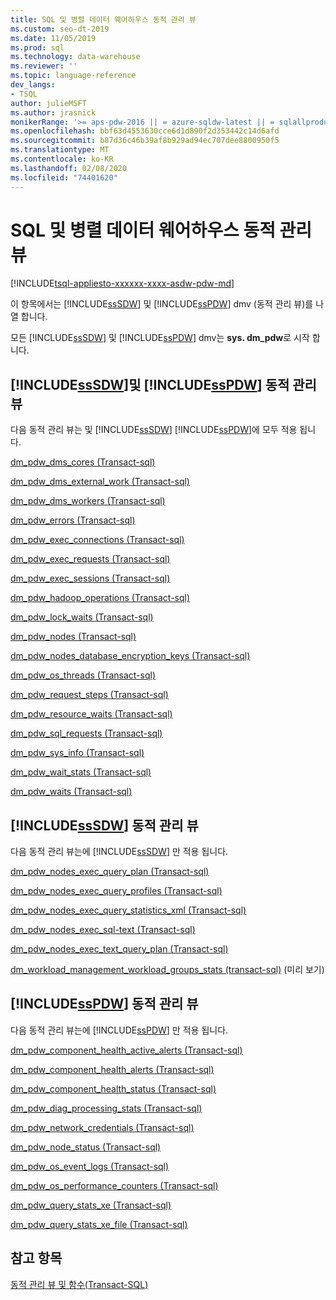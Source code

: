 ```yaml
---
title: SQL 및 병렬 데이터 웨어하우스 동적 관리 뷰
ms.custom: seo-dt-2019
ms.date: 11/05/2019
ms.prod: sql
ms.technology: data-warehouse
ms.reviewer: ''
ms.topic: language-reference
dev_langs:
- TSQL
author: julieMSFT
ms.author: jrasnick
monikerRange: '>= aps-pdw-2016 || = azure-sqldw-latest || = sqlallproducts-allversions'
ms.openlocfilehash: bbf63d4553630cce6d1d890f2d353442c14d6afd
ms.sourcegitcommit: b87d36c46b39af8b929ad94ec707dee8800950f5
ms.translationtype: MT
ms.contentlocale: ko-KR
ms.lasthandoff: 02/08/2020
ms.locfileid: "74401620"
---
```

# <a name="sql-and-parallel-data-warehouse-dynamic-management-views"></a>SQL 및 병렬 데이터 웨어하우스 동적 관리 뷰
[!INCLUDE[tsql-appliesto-xxxxxx-xxxx-asdw-pdw-md](../../includes/tsql-appliesto-xxxxxx-xxxx-asdw-pdw-md.md)]

이 항목에서는 [!INCLUDE[ssSDW](../../includes/sssdw-md.md)] 및 [!INCLUDE[ssPDW](../../includes/sspdw-md.md)] dmv (동적 관리 뷰)를 나열 합니다.  
  
 모든 [!INCLUDE[ssSDW](../../includes/sssdw-md.md)] 및 [!INCLUDE[ssPDW](../../includes/sspdw-md.md)] dmv는 **sys. dm_pdw**로 시작 합니다.  
  
## <a name="includesssdwincludessssdw-mdmd-and-includesspdwincludessspdw-mdmd-dynamic-management-views"></a>[!INCLUDE[ssSDW](../../includes/sssdw-md.md)]및 [!INCLUDE[ssPDW](../../includes/sspdw-md.md)] 동적 관리 뷰  
 다음 동적 관리 뷰는 및 [!INCLUDE[ssSDW](../../includes/sssdw-md.md)] [!INCLUDE[ssPDW](../../includes/sspdw-md.md)]에 모두 적용 됩니다.  
  
 [dm_pdw_dms_cores &#40;Transact-sql&#41;](../../relational-databases/system-dynamic-management-views/sys-dm-pdw-dms-cores-transact-sql.md)  
  
 [dm_pdw_dms_external_work &#40;Transact-sql&#41;](../../relational-databases/system-dynamic-management-views/sys-dm-pdw-dms-external-work-transact-sql.md)  
  
 [dm_pdw_dms_workers &#40;Transact-sql&#41;](../../relational-databases/system-dynamic-management-views/sys-dm-pdw-dms-workers-transact-sql.md)  
  
 [dm_pdw_errors &#40;Transact-sql&#41;](../../relational-databases/system-dynamic-management-views/sys-dm-pdw-errors-transact-sql.md)  
  
 [dm_pdw_exec_connections &#40;Transact-sql&#41;](../../relational-databases/system-dynamic-management-views/sys-dm-pdw-exec-connections-transact-sql.md)  
  
 [dm_pdw_exec_requests &#40;Transact-sql&#41;](../../relational-databases/system-dynamic-management-views/sys-dm-pdw-exec-requests-transact-sql.md)  
  
 [dm_pdw_exec_sessions &#40;Transact-sql&#41;](../../relational-databases/system-dynamic-management-views/sys-dm-pdw-exec-sessions-transact-sql.md)  
  
 [dm_pdw_hadoop_operations &#40;Transact-sql&#41;](../../relational-databases/system-dynamic-management-views/sys-dm-pdw-hadoop-operations-transact-sql.md)  
  
 [dm_pdw_lock_waits &#40;Transact-sql&#41;](../../relational-databases/system-dynamic-management-views/sys-dm-pdw-lock-waits-transact-sql.md)  
  
 [dm_pdw_nodes &#40;Transact-sql&#41;](../../relational-databases/system-dynamic-management-views/sys-dm-pdw-nodes-transact-sql.md)  
  
 [dm_pdw_nodes_database_encryption_keys &#40;Transact-sql&#41;](../../relational-databases/system-dynamic-management-views/sys-dm-pdw-nodes-database-encryption-keys-transact-sql.md)  
  
 [dm_pdw_os_threads &#40;Transact-sql&#41;](../../relational-databases/system-dynamic-management-views/sys-dm-pdw-os-threads-transact-sql.md)  
  
 [dm_pdw_request_steps &#40;Transact-sql&#41;](../../relational-databases/system-dynamic-management-views/sys-dm-pdw-request-steps-transact-sql.md)  
  
 [dm_pdw_resource_waits &#40;Transact-sql&#41;](../../relational-databases/system-dynamic-management-views/sys-dm-pdw-resource-waits-transact-sql.md)  
  
 [dm_pdw_sql_requests &#40;Transact-sql&#41;](../../relational-databases/system-dynamic-management-views/sys-dm-pdw-sql-requests-transact-sql.md)  
  
 [dm_pdw_sys_info &#40;Transact-sql&#41;](../../relational-databases/system-dynamic-management-views/sys-dm-pdw-sys-info-transact-sql.md)  
  
 [dm_pdw_wait_stats &#40;Transact-sql&#41;](../../relational-databases/system-dynamic-management-views/sys-dm-pdw-wait-stats-transact-sql.md)  
  
 [dm_pdw_waits &#40;Transact-sql&#41;](../../relational-databases/system-dynamic-management-views/sys-dm-pdw-waits-transact-sql.md)

## <a name="includesssdwincludessssdw-mdmd-dynamic-management-views"></a>[!INCLUDE[ssSDW](../../includes/sssdw-md.md)] 동적 관리 뷰 
 다음 동적 관리 뷰는에 [!INCLUDE[ssSDW](../../includes/sssdw-md.md)] 만 적용 됩니다.
 
[dm_pdw_nodes_exec_query_plan &#40;Transact-sql&#41;](../../relational-databases/system-dynamic-management-views/sys-dm-pdw-nodes-exec-query-plan-transact-sql.md)  

[dm_pdw_nodes_exec_query_profiles &#40;Transact-sql&#41;](../../relational-databases/system-dynamic-management-views/sys-dm-pdw-nodes-exec-query-profiles-transact-sql.md)  

[dm_pdw_nodes_exec_query_statistics_xml &#40;Transact-sql&#41;](../../relational-databases/system-dynamic-management-views/sys-dm-pdw-nodes-exec-query-statistics-xml-transact-sql.md)  

[dm_pdw_nodes_exec_sql-text &#40;Transact-sql&#41;](../../relational-databases/system-dynamic-management-views/sys-dm-pdw-nodes-exec-sql-text-transact-sql.md)  

[dm_pdw_nodes_exec_text_query_plan &#40;Transact-sql&#41;](../../relational-databases/system-dynamic-management-views/sys-dm-pdw-nodes-exec-text-query-plan-transact-sql.md)

 [dm_workload_management_workload_groups_stats &#40;transact-sql&#41;](../../relational-databases/system-dynamic-management-views/sys-dm-workload-management-workload-group-stats-transact-sql.md) (미리 보기)

## <a name="includesspdwincludessspdw-mdmd-dynamic-management-views"></a>[!INCLUDE[ssPDW](../../includes/sspdw-md.md)] 동적 관리 뷰  
 다음 동적 관리 뷰는에 [!INCLUDE[ssPDW](../../includes/sspdw-md.md)] 만 적용 됩니다.  
  
 [dm_pdw_component_health_active_alerts &#40;Transact-sql&#41;](../../relational-databases/system-dynamic-management-views/sys-dm-pdw-component-health-active-alerts-transact-sql.md)  
  
 [dm_pdw_component_health_alerts &#40;Transact-sql&#41;](../../relational-databases/system-dynamic-management-views/sys-dm-pdw-component-health-alerts-transact-sql.md)  
  
 [dm_pdw_component_health_status &#40;Transact-sql&#41;](../../relational-databases/system-dynamic-management-views/sys-dm-pdw-component-health-status-transact-sql.md)  
  
 [dm_pdw_diag_processing_stats &#40;Transact-sql&#41;](../../relational-databases/system-dynamic-management-views/sys-dm-pdw-diag-processing-stats-transact-sql.md)  
  
 [dm_pdw_network_credentials &#40;Transact-sql&#41;](../../relational-databases/system-dynamic-management-views/sys-dm-pdw-network-credentials-transact-sql.md)  
  
 [dm_pdw_node_status &#40;Transact-sql&#41;](../../relational-databases/system-dynamic-management-views/sys-dm-pdw-node-status-transact-sql.md)  
  
 [dm_pdw_os_event_logs &#40;Transact-sql&#41;](../../relational-databases/system-dynamic-management-views/sys-dm-pdw-os-event-logs-transact-sql.md)  
  
 [dm_pdw_os_performance_counters &#40;Transact-sql&#41;](../../relational-databases/system-dynamic-management-views/sys-dm-pdw-os-performance-counters-transact-sql.md)  
  
 [dm_pdw_query_stats_xe &#40;Transact-sql&#41;](../../relational-databases/system-dynamic-management-views/sys-dm-pdw-query-stats-xe-transact-sql.md)  
  
 [dm_pdw_query_stats_xe_file &#40;Transact-sql&#41;](../../relational-databases/system-dynamic-management-views/sys-dm-pdw-query-stats-xe-file-transact-sql.md)  
  
## <a name="see-also"></a>참고 항목  
 [동적 관리 뷰 및 함수&#40;Transact-SQL&#41;](~/relational-databases/system-dynamic-management-views/system-dynamic-management-views.md)  
  
